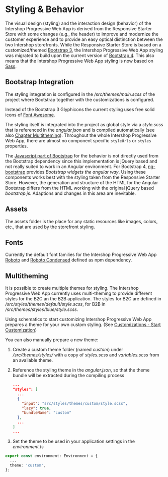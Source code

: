 # Styling & Behavior

The visual design (styling) and the interaction design (behavior) of the Intershop Progressive Web App is derived from the Responsive Starter Store with some changes (e.g., the header) to improve and modernize the customer experience and to provide an easy optical distinction between the two Intershop storefronts. While the Responsive Starter Store is based on a customized/themed [Bootstrap 3](https://getbootstrap.com/docs/3.3/), the Intershop Progressive Web App styling was migrated to build upon the current version of [Bootstrap 4](https://getbootstrap.com/). This also means that the Intershop Progressive Web App styling is now based on [Sass](http://sass-lang.com/).

## Bootstrap Integration

The styling integration is configured in the _/src/themes/main.scss_ of the project where Bootstrap together with the customizations is configured.

Instead of the Bootstrap 3 Glyphicons the current styling uses free solid icons of [Font Awesome](https://fontawesome.com/).

The styling itself is integrated into the project as global style via a *style.scss* that is referenced in the _angular.json_ and is compiled automatically (see also [Chapter Multitheming](#multitheming)). Throughout the whole Intershop Progressive Web App, there are almost no component specific `styleUrls` or `styles` properties.

The [Javascript part of Bootstrap](http://getbootstrap.com/javascript/) for the behavior is not directly used from the Bootstrap dependency since this implementation is jQuery based and not really suited to work in an Angular environment. For Bootstrap 4, [ng-bootstrap](https://ng-bootstrap.github.io) provides _Bootstrap widgets the angular way_. Using these components works best with the styling taken from the Responsive Starter Store. However, the generation and structure of the HTML for the Angular Bootstrap differs from the HTML working with the original jQuery based _bootstrap.js_. Adaptions and changes in this area are inevitable.

## Assets

The assets folder is the place for any static resources like images, colors, etc., that are used by the storefront styling.

## Fonts

Currently the default font families for the Intershop Progressive Web App [Roboto](https://www.google.com/fonts/specimen/Roboto) and [Roboto Condensed](https://www.google.com/fonts/specimen/Roboto+Condensed) defined as npm dependency.

## Multitheming

It is possible to create multiple themes for styling. The Intershop Progressive Web App currently uses multi-theming to provide different styles for the B2C an the B2B application. The styles for B2C are defined in _/src/styles/themes/default/style.scss_, for B2B in _/src/themes/styles/blue/style.scss_.

Using schematics to start customizing Intershop Progressive Web App prepares a theme for your own custom styling. (See [Customizations - Start Customization](customizations.md#start-customization))

You can also manually prepare a new theme:

1. Create a custom theme folder (named _custom_) under _/src/themes/styles/_ with a copy of _styles.scss_ and _variables.scss_ from an available theme.

2. Reference the styling theme in the _angular.json_, so that the theme bundle will be extracted during the compiling process

   ```json
   ...
   "styles": [
     ...
     {
       "input": "src/styles/themes/custom/style.scss",
       "lazy": true,
       "bundleName": "custom"
     },
     ...
   ]
   ...
   ```

3. Set the theme to be used in your application settings in the _environment.ts_

```typescript
export const environment: Environment = {
  ...
  theme: 'custom',
};
```
